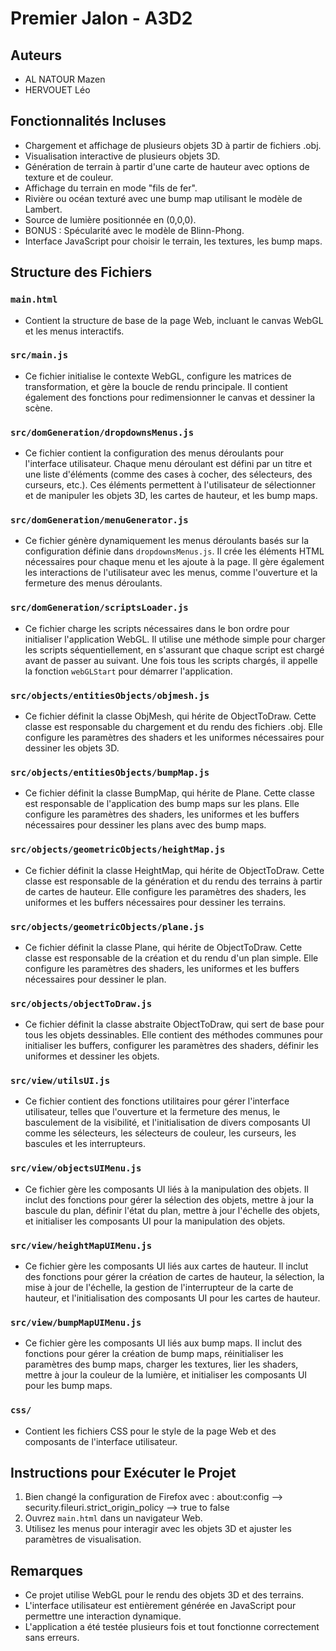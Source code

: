 # Premier Jalon - A3D2

## Auteurs
- AL NATOUR Mazen
- HERVOUET Léo

## Fonctionnalités Incluses

- Chargement et affichage de plusieurs objets 3D à partir de fichiers .obj.
- Visualisation interactive de plusieurs objets 3D.
- Génération de terrain à partir d'une carte de hauteur avec options de texture et de couleur.
- Affichage du terrain en mode "fils de fer".
- Rivière ou océan texturé avec une bump map utilisant le modèle de Lambert.
- Source de lumière positionnée en (0,0,0).
- BONUS : Spécularité avec le modèle de Blinn-Phong.
- Interface JavaScript pour choisir le terrain, les textures, les bump maps.

## Structure des Fichiers

### `main.html`
- Contient la structure de base de la page Web, incluant le canvas WebGL et les menus interactifs.

### `src/main.js`
- Ce fichier initialise le contexte WebGL, configure les matrices de transformation, et gère la boucle de rendu principale. Il contient également des fonctions pour redimensionner le canvas et dessiner la scène.


### `src/domGeneration/dropdownsMenus.js`
- Ce fichier contient la configuration des menus déroulants pour l'interface utilisateur. Chaque menu déroulant est défini par un titre et une liste d'éléments (comme des cases à cocher, des sélecteurs, des curseurs, etc.). Ces éléments permettent à l'utilisateur de sélectionner et de manipuler les objets 3D, les cartes de hauteur, et les bump maps.

### `src/domGeneration/menuGenerator.js`
- Ce fichier génère dynamiquement les menus déroulants basés sur la configuration définie dans `dropdownsMenus.js`. Il crée les éléments HTML nécessaires pour chaque menu et les ajoute à la page. Il gère également les interactions de l'utilisateur avec les menus, comme l'ouverture et la fermeture des menus déroulants.

### `src/domGeneration/scriptsLoader.js`
- Ce fichier charge les scripts nécessaires dans le bon ordre pour initialiser l'application WebGL. Il utilise une méthode simple pour charger les scripts séquentiellement, en s'assurant que chaque script est chargé avant de passer au suivant. Une fois tous les scripts chargés, il appelle la fonction `webGLStart` pour démarrer l'application.

### `src/objects/entitiesObjects/objmesh.js`
- Ce fichier définit la classe ObjMesh, qui hérite de ObjectToDraw. Cette classe est responsable du chargement et du rendu des fichiers .obj. Elle configure les paramètres des shaders et les uniformes nécessaires pour dessiner les objets 3D.

### `src/objects/entitiesObjects/bumpMap.js`
- Ce fichier définit la classe BumpMap, qui hérite de Plane. Cette classe est responsable de l'application des bump maps sur les plans. Elle configure les paramètres des shaders, les uniformes et les buffers nécessaires pour dessiner les plans avec des bump maps.

### `src/objects/geometricObjects/heightMap.js`
- Ce fichier définit la classe HeightMap, qui hérite de ObjectToDraw. Cette classe est responsable de la génération et du rendu des terrains à partir de cartes de hauteur. Elle configure les paramètres des shaders, les uniformes et les buffers nécessaires pour dessiner les terrains.

### `src/objects/geometricObjects/plane.js`
- Ce fichier définit la classe Plane, qui hérite de ObjectToDraw. Cette classe est responsable de la création et du rendu d'un plan simple. Elle configure les paramètres des shaders, les uniformes et les buffers nécessaires pour dessiner le plan.

### `src/objects/objectToDraw.js`
- Ce fichier définit la classe abstraite ObjectToDraw, qui sert de base pour tous les objets dessinables. Elle contient des méthodes communes pour initialiser les buffers, configurer les paramètres des shaders, définir les uniformes et dessiner les objets.

### `src/view/utilsUI.js`
- Ce fichier contient des fonctions utilitaires pour gérer l'interface utilisateur, telles que l'ouverture et la fermeture des menus, le basculement de la visibilité, et l'initialisation de divers composants UI comme les sélecteurs, les sélecteurs de couleur, les curseurs, les bascules et les interrupteurs.

### `src/view/objectsUIMenu.js`
- Ce fichier gère les composants UI liés à la manipulation des objets. Il inclut des fonctions pour gérer la sélection des objets, mettre à jour la bascule du plan, définir l'état du plan, mettre à jour l'échelle des objets, et initialiser les composants UI pour la manipulation des objets.

### `src/view/heightMapUIMenu.js`
- Ce fichier gère les composants UI liés aux cartes de hauteur. Il inclut des fonctions pour gérer la création de cartes de hauteur, la sélection, la mise à jour de l'échelle, la gestion de l'interrupteur de la carte de hauteur, et l'initialisation des composants UI pour les cartes de hauteur.

### `src/view/bumpMapUIMenu.js`
- Ce fichier gère les composants UI liés aux bump maps. Il inclut des fonctions pour gérer la création de bump maps, réinitialiser les paramètres des bump maps, charger les textures, lier les shaders, mettre à jour la couleur de la lumière, et initialiser les composants UI pour les bump maps.

### `css/`
- Contient les fichiers CSS pour le style de la page Web et des composants de l'interface utilisateur.


## Instructions pour Exécuter le Projet
1. Bien changé la configuration de Firefox avec : about:config --> security.fileuri.strict_origin_policy --> true to false
2. Ouvrez `main.html` dans un navigateur Web.
3. Utilisez les menus pour interagir avec les objets 3D et ajuster les paramètres de visualisation.

## Remarques
- Ce projet utilise WebGL pour le rendu des objets 3D et des terrains.
- L'interface utilisateur est entièrement générée en JavaScript pour permettre une interaction dynamique.
- L'application a été testée plusieurs fois et tout fonctionne correctement sans erreurs.